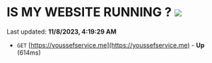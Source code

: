 # IS MY WEBSITE RUNNING ? [![](https://img.shields.io/static/v1?label=Sponsor&message=%E2%9D%A4&logo=GitHub&color=%23fe8e86)](https://github.com/sponsors/<username>)

Last updated: **11/8/2023, 4:19:29 AM**

- `GET` [https://youssefservice.me](https://youssefservice.me) - **Up** (614ms)
